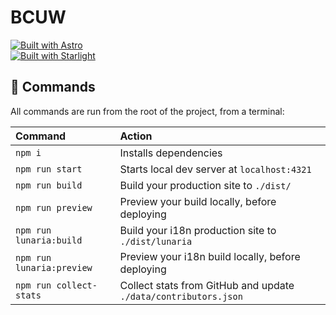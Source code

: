 # BCUW
[![Built with Astro](https://astro.badg.es/v2/built-with-astro/tiny.svg)](https://astro.build)  
[![Built with Starlight](https://astro.badg.es/v2/built-with-starlight/tiny.svg)](https://starlight.astro.build)


## 🧞 Commands

All commands are run from the root of the project, from a terminal:

| Command        | Action                                       |
| :------------- | :------------------------------------------- |
| `npm i`       | Installs dependencies                        |
| `npm run start`   | Starts local dev server at `localhost:4321`  |
| `npm run build`   | Build your production site to `./dist/`      |
| `npm run preview` | Preview your build locally, before deploying |
| `npm run lunaria:build` | Build your i18n production site to `./dist/lunaria` |
| `npm run lunaria:preview` | Preview your i18n build locally, before deploying |
| `npm run collect-stats` | Collect stats from GitHub and update `./data/contributors.json` |